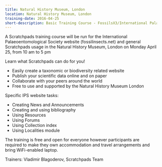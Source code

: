 ```yaml
---
title: Natural History Museum, London
location: Natural History Museum, London
training-date: 2016-04-25
short-description: Basic Training Course - FossilsX3/International Palaeoentomological Society Website
---
```


A Scratchpads training course will be run for the International Palaeoentomological Society website (fossilinsects.net) and general Scratchpads usage in the Natural History Museum, London on Monday April 25, from 10 am to 5 pm

Learn what Scratchpads can do for you!
 - Easily create a taxonomic or biodiversity related website
 - Publish your scientific data online and on paper
 - Collaborate with your peers around the world
 - Free to use and supported by the Natural History Museum London

Specific IPS website tasks:
 - Creating News and Announcements
 - Creating and using bibliography
 - Using Resources
 - Using Forums
 - Using Collection index
 - Using Localities module

The training is free and open for everyone however participants are required to make they own accommodation and travel arrangements and bring WiFi-enabled laptop.

Trainers: Vladimir Blagoderov, Scratchpads Team

